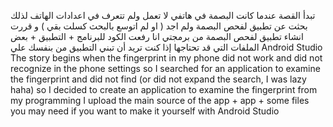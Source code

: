 
تبدأ القصة عندما كانت البصمة في هاتفي لا تعمل ولم تتعرف في اعدادات الهاتف لذلك
بحثت عن تطبيق لفحص البصمة ولم اجد ( او لم اتوسع بالبحث كسلت بقي ) و قررت انشاء تطبيق لفحص البصمة من برمجتي
انا رفعت الكود للبرنامج + التطبيق + بعض الملفات التي قد تحتاجها إذا كنت تريد أن تبني التطبيق من بنفسك علي Android Studio
The story begins when the fingerprint in my phone did not work and did not recognize in the phone settings so
I searched for an application to examine the fingerprint and did not find (or did not expand the search, I was lazy haha)
so I decided to create an application to examine the fingerprint from my programming
I upload the main source of the app + app + some files you may need if you want to make it yourself with Android Studio


